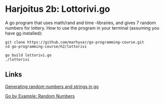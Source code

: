 # Harjoitus 2b: Lottorivi.go

A go program that uses math/rand and time -libraries, and gives 7 random numbers for lottery.
How to use the program in your terminal (assuming you have [go](https://golang.org/) installed):
```
git clone https://github.com/marhyvar/go-programming-course.git
cd go-programming-course/h2/lottorivi
```

```
go build lottorivi.go
./lottorivi 
```

## Links

[Generating random numbers and strings in go](https://flaviocopes.com/go-random/)

[Go by Example: Random Numbers](https://gobyexample.com/random-numbers)

